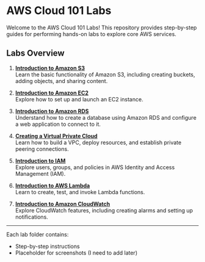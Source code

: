 # AWS Cloud 101 Labs

Welcome to the AWS Cloud 101 Labs! This repository provides step-by-step guides for performing hands-on labs to explore core AWS services.

## Labs Overview

1. **[Introduction to Amazon S3](Lab1-Introduction-to-Amazon-S3.md)**  
   Learn the basic functionality of Amazon S3, including creating buckets, adding objects, and sharing content.

2. **[Introduction to Amazon EC2](Lab2-Introduction-to-Amazon-EC2.md)**  
   Explore how to set up and launch an EC2 instance.

3. **[Introduction to Amazon RDS](Lab3-Introduction-to-Amazon-RDS.md)**  
   Understand how to create a database using Amazon RDS and configure a web application to connect to it.

4. **[Creating a Virtual Private Cloud](Lab4-Creating-a-Virtual-Private-Cloud.md)**  
   Learn how to build a VPC, deploy resources, and establish private peering connections.

5. **[Introduction to IAM](Lab5-Introduction-to-IAM.md)**  
   Explore users, groups, and policies in AWS Identity and Access Management (IAM).

6. **[Introduction to AWS Lambda](Lab6-Introduction-to-AWS-Lambda.md)**  
   Learn to create, test, and invoke Lambda functions.

7. **[Introduction to Amazon CloudWatch](Lab7-Introduction-to-Amazon-CloudWatch.md)**  
   Explore CloudWatch features, including creating alarms and setting up notifications.

---

Each lab folder contains:
- Step-by-step instructions
- Placeholder for screenshots (I need to add later)
